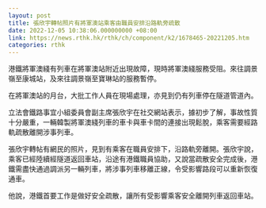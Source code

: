 ```yaml
---
layout: post
title: 張欣宇轉帖照片有將軍澳站乘客由職員安排沿路軌旁疏散
date: 2022-12-05 10:38:06.000000000 +08:00
link: https://news.rthk.hk/rthk/ch/component/k2/1678465-20221205.htm
categories: rthk
---
```


港鐵將軍澳綫有列車在將軍澳站附近出現故障，現時將軍澳綫服務受阻。來往調景嶺至康城站，及來往調景嶺至寶琳站的服務暫停。

在將軍澳站的月台，大批工作人員在現場處理，亦見到仍有列車停在隧道管道內。

立法會鐵路事宜小組委員會副主席張欣宇在社交網站表示，據初步了解，事故性質十分嚴重，一輛韓製將軍澳綫列車的車卡與車卡間的連接出現鬆脫，乘客需要經路軌疏散離開涉事列車。

張欣宇轉帖有網民的照片，見到有乘客在職員安排下，沿路軌旁離開。張欣宇說，乘客已經陸續經隧道返回車站，沿途有港鐵職員協助，又說當疏散安全完成後，港鐵需盡快通過調派另一輛列車，將涉事列車移離正線，令受影響路段可以重新恢復通車。

他說，港鐵首要工作是做好安全疏散，讓所有受影響乘客安全離開列車返回車站。
